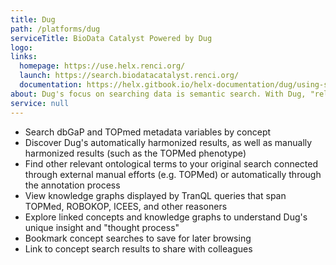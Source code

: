 ```yaml
---
title: Dug
path: /platforms/dug
serviceTitle: BioData Catalyst Powered by Dug
logo:
links:
  homepage: https://use.helx.renci.org/
  launch: https://search.biodatacatalyst.renci.org/
  documentation: https://helx.gitbook.io/helx-documentation/dug/using-search
about: Dug's focus on searching data is semantic search. With Dug, "relevant" is defined as having a basis in curated, peer reviewed ontologically represented biomedical knowledge. Given a search term, Dug returns results that are related based on connections in ontological biomedical knowledge graphs. 
service: null
---
```


- Search dbGaP and TOPmed metadata variables by concept
- Discover Dug's automatically harmonized results, as well as manually harmonized results (such as the TOPMed phenotype)
- Find other relevant ontological terms to your original search connected through external manual efforts (e.g. TOPMed) or automatically through the annotation process
- View knowledge graphs displayed by TranQL queries that span TOPMed, ROBOKOP, ICEES, and other reasoners
- Explore linked concepts and knowledge graphs to understand Dug's unique insight and "thought process"
- Bookmark concept searches to save for later browsing
- Link to concept search results to share with colleagues 
